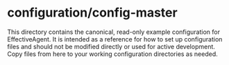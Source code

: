 # configuration/config-master

This directory contains the canonical, read-only example configuration for EffectiveAgent. It is intended as a reference for how to set up configuration files and should not be modified directly or used for active development. Copy files from here to your working configuration directories as needed.

